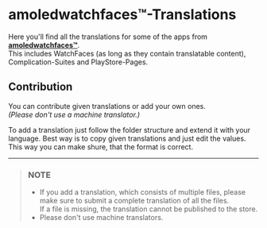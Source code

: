 # amoledwatchfaces™-Translations
Here you'll find all the translations for some of the apps from **[amoledwatchfaces™](https://play.google.com/store/apps/dev?id=5591589606735981545 "Playstore Page")**.\
This includes WatchFaces (as long as they contain translatable content), Complication-Suites and PlayStore-Pages.

## Contribution
You can contribute given translations or add your own ones.\
*(Please don't use a machine translator.)*

To add a translation just follow the folder structure and extend it with your language. Best way is to copy given translations and just edit the values.\
This way you can make shure, that the format is correct.

---
> ### NOTE
> - If you add a translation, which consists of multiple files, please make sure to submit a complete translation of all the files.\
    If a file is missing, the translation cannot be published to the store.
> - Please don't use machine translators.
